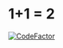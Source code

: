 # 1+1 = 2
[![CodeFactor](https://www.codefactor.io/repository/github/0i00000000a7/points-incremental-rewritten/badge)](https://www.codefactor.io/repository/github/0i00000000a7/points-incremental-rewritten)
